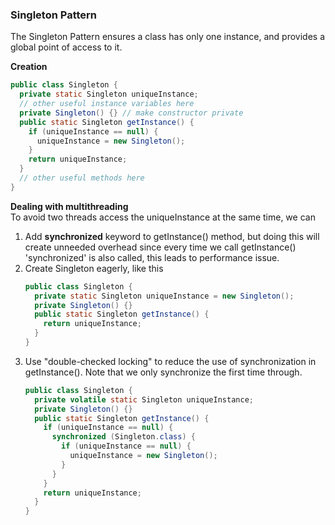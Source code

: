 ### Singleton Pattern  
The Singleton Pattern ensures a class has only one instance, and provides a global point of access to it.  

**Creation**  
```java
public class Singleton {
  private static Singleton uniqueInstance;
  // other useful instance variables here
  private Singleton() {} // make constructor private
  public static Singleton getInstance() {
    if (uniqueInstance == null) {
      uniqueInstance = new Singleton();
    }
    return uniqueInstance;
  }
  // other useful methods here
}
```

**Dealing with multithreading**  
To avoid two threads access the uniqueInstance at the same time, we can
1. Add **synchronized** keyword to getInstance() method, but doing this will create unneeded overhead since 
every time we call getInstance() 'synchronized' is also called, this leads to performance issue.
2. Create Singleton eagerly, like this
    ```java
    public class Singleton {
      private static Singleton uniqueInstance = new Singleton();
      private Singleton() {}
      public static Singleton getInstance() {
        return uniqueInstance;  
      }
    }
    ```
3. Use "double-checked locking" to reduce the use of synchronization in getInstance(). Note that we only synchronize
the first time through.  
    ```java
    public class Singleton {
      private volatile static Singleton uniqueInstance;
      private Singleton() {}
      public static Singleton getInstance() {
        if (uniqueInstance == null) {
          synchronized (Singleton.class) {
            if (uniqueInstance == null) {
              uniqueInstance = new Singleton();
            }
          }
        }
        return uniqueInstance;
      }
    }
    ```
